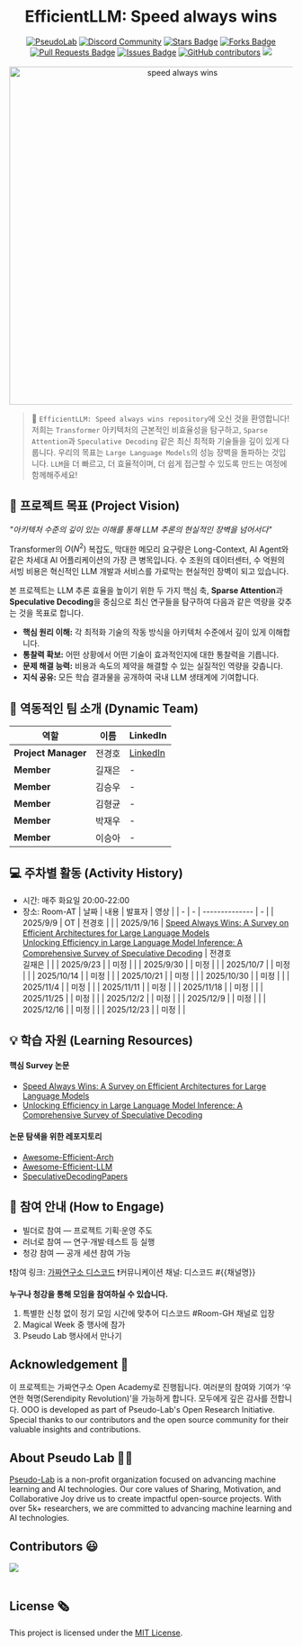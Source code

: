 <h1 align="center"> EfficientLLM: Speed always wins </h1>

<div align="center">
<a href="https://pseudo-lab.com"><img src="https://img.shields.io/badge/PseudoLab-S10-3776AB" alt="PseudoLab"/></a>
<a href="https://discord.gg/EPurkHVtp2"><img src="https://img.shields.io/badge/Discord-BF40BF" alt="Discord Community"/></a>
<a href="https://github.com/Pseudo-Lab/10th-template/stargazers"><img src="https://img.shields.io/github/stars/Pseudo-Lab/10th-template" alt="Stars Badge"/></a>
<a href="https://github.com/Pseudo-Lab/10th-template/network/members"><img src="https://img.shields.io/github/forks/Pseudo-Lab/10th-template" alt="Forks Badge"/></a>
<a href="https://github.com/Pseudo-Lab/10th-template/pulls"><img src="https://img.shields.io/github/issues-pr/Pseudo-Lab/10th-template" alt="Pull Requests Badge"/></a>
<a href="https://github.com/Pseudo-Lab/10th-template/issues"><img src="https://img.shields.io/github/issues/Pseudo-Lab/10th-template" alt="Issues Badge"/></a>
<a href="https://github.com/Pseudo-Lab/10th-template/graphs/contributors"><img alt="GitHub contributors" src="https://img.shields.io/github/contributors/Pseudo-Lab/10th-template?color=2b9348"></a>
<a href="https://hits.seeyoufarm.com"><img src="https://hits.seeyoufarm.com/api/count/incr/badge.svg?url=https%3A%2F%2Fgithub.com%2Fpseudo-lab%2F10th-template&count_bg=%2379C83D&title_bg=%23555555&icon=&icon_color=%23E7E7E7&title=hits&edge_flat=false"/></a>
</div>
<br>

<!-- sheilds: https://shields.io/ -->
<!-- hits badge: https://hits.seeyoufarm.com/ -->

<div align="center">
  <img src="./speed_always_wins.png" alt="speed always wins" width="600"/>
</div>

> 🚀 `EfficientLLM: Speed always wins repository`에 오신 것을 환영합니다! 저희는 `Transformer` 아키텍처의 근본적인 비효율성을 탐구하고, `Sparse Attention`과 `Speculative Decoding` 같은 최신 최적화 기술들을 깊이 있게 다룹니다. 우리의 목표는 `Large Language Models`의 성능 장벽을 돌파하는 것입니다. `LLM`을 더 빠르고, 더 효율적이며, 더 쉽게 접근할 수 있도록 만드는 여정에 함께해주세요!

## 🌟 프로젝트 목표 (Project Vision)
_"아키텍처 수준의 깊이 있는 이해를 통해 LLM 추론의 현실적인 장벽을 넘어서다"_

Transformer의 $O(N^2)$ 복잡도, 막대한 메모리 요구량은 Long-Context, AI Agent와 같은 차세대 AI 어플리케이션의 가장 큰 병목입니다. 수 조원의 데이터센터, 수 억원의 서빙 비용은 혁신적인 LLM 개발과 서비스를 가로막는 현실적인 장벽이 되고 있습니다.

본 프로젝트는 LLM 추론 효율을 높이기 위한 두 가지 핵심 축, **Sparse Attention**과 **Speculative Decoding**을 중심으로 최신 연구들을 탐구하여 다음과 같은 역량을 갖추는 것을 목표로 합니다.

- **핵심 원리 이해:** 각 최적화 기술의 작동 방식을 아키텍처 수준에서 깊이 있게 이해합니다.
- **통찰력 확보:** 어떤 상황에서 어떤 기술이 효과적인지에 대한 통찰력을 기릅니다.
- **문제 해결 능력:** 비용과 속도의 제약을 해결할 수 있는 실질적인 역량을 갖춥니다.
- **지식 공유:** 모든 학습 결과물을 공개하여 국내 LLM 생태계에 기여합니다.

## 🧑 역동적인 팀 소개 (Dynamic Team)

| 역할          | 이름 |   LinkedIn                          |
|---------------|------|----------------------------------------|
| **Project Manager** | 전경호 |  [LinkedIn](https://www.linkedin.com/in/kyoungho-jeun-590295218/)
| **Member** | 길재은 | - | 
| **Member** | 김승우 | - | 
| **Member** | 김형균 | - | 
| **Member** | 박재우 | - | 
| **Member** | 이승아 | - | 

## 💻 주차별 활동 (Activity History)
- 시간: 매주 화요일 20:00-22:00
- 장소: Room-AT
| 날짜 | 내용 | 발표자 | 영상 |
| - | - | -------------- | - |
| 2025/9/9 | OT | 전경호 | |
| 2025/9/16 | [Speed Always Wins: A Survey on Efficient Architectures for Large Language Models](https://www.arxiv.org/abs/2508.09834) <br>[Unlocking Efficiency in Large Language Model Inference: A Comprehensive Survey of Speculative Decoding](https://arxiv.org/abs/2401.07851)  | <nobr>전경호</nobr> <br> <nobr>길재은</nobr> | |
| 2025/9/23 |   | 미정 | |
| 2025/9/30 |   | 미정 | |
| 2025/10/7 |  | 미정 | |
| 2025/10/14 |   | 미정 | |
| 2025/10/21 |   | 미정 | |
| 2025/10/30 |   | 미정 | |
| 2025/11/4 |   | 미정 | |
| 2025/11/11 |  | 미정 | |
| 2025/11/18 |  | 미정 | |
| 2025/11/25 |   | 미정 | |
| 2025/12/2 |   | 미정 | |
| 2025/12/9 |  | 미정 | |
| 2025/12/16 |  | 미정 | |
| 2025/12/23 |  | 미정 | |

## 💡 학습 자원 (Learning Resources)

#### 핵심 Survey 논문
- [Speed Always Wins: A Survey on Efficient Architectures for Large Language Models](https://www.arxiv.org/abs/2508.09834)
- [Unlocking Efficiency in Large Language Model Inference: A Comprehensive Survey of Speculative Decoding](https://arxiv.org/abs/2401.07851)

#### 논문 탐색을 위한 레포지토리
- [Awesome-Efficient-Arch](https://github.com/weigao266/Awesome-Efficient-Arch)
- [Awesome-Efficient-LLM](https://github.com/horseee/Awesome-Efficient-LLM)
- [SpeculativeDecodingPapers](https://github.com/hemingkx/SpeculativeDecodingPapers)


## 🌱 참여 안내 (How to Engage)
- 빌더로 참여 — 프로젝트 기획·운영 주도
- 러너로 참여 — 연구·개발·테스트 등 실행
- 청강 참여 — 공개 세션 참여 가능

❗️참여 링크: [가짜연구소 디스코드](https://discord.gg/EPurkHVtp2)
❗️커뮤니케이션 채널: 디스코드 #{{채널명}}

**누구나 청강을 통해 모임을 참여하실 수 있습니다.**  
1. 특별한 신청 없이 정기 모임 시간에 맞추어 디스코드 #Room-GH 채널로 입장
2. Magical Week 중 행사에 참가
3. Pseudo Lab 행사에서 만나기

## Acknowledgement 🙏

이 프로젝트는 가짜연구소 Open Academy로 진행됩니다.
여러분의 참여와 기여가 ‘우연한 혁명(Serendipity Revolution)’을 가능하게 합니다. 모두에게 깊은 감사를 전합니다.
OOO is developed as part of Pseudo-Lab's Open Research Initiative. Special thanks to our contributors and the open source community for their valuable insights and contributions.

## About Pseudo Lab 👋🏼</h2>

[Pseudo-Lab](https://pseudo-lab.com/) is a non-profit organization focused on advancing machine learning and AI technologies. Our core values of Sharing, Motivation, and Collaborative Joy drive us to create impactful open-source projects. With over 5k+ researchers, we are committed to advancing machine learning and AI technologies.

<h2>Contributors 😃</h2>
<a href="https://github.com/Pseudo-Lab/10th-template/graphs/contributors">
  <img src="https://contrib.rocks/image?repo=Pseudo-Lab/10th-template" />
</a>
<br><br>

<h2>License 🗞</h2>

This project is licensed under the [MIT License](https://opensource.org/licenses/MIT).
